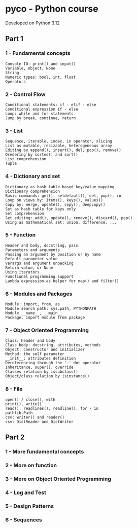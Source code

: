 # pyco - Python course
Developed on Python 3.12

## Part 1

### 1 - Fundamental concepts
    Console IO: print() and input()
    Variable, object, None
    String
    Numeric types: bool, int, float
    Operators
### 2 - Control Flow
    Conditional statements: if - elif - else
    Conditional expression if - else
    Loop: while and for statements
    Jump by break, continue, return
### 3 - List
    Sequence, iterable, index, in operator, slicing
    List as mutable, resizable, heterogeneous array
    Editing by append(), insert(), del, pop(), remove()
    Oredering by sorted() and sort()
    List comprehension
    Tuple
### 4 - Dictionary and set
    Dictionary as hash table based key/value mapping
    Dictionary comprehension
    Basic commands: get(), setdefault(), del, pop(), in
    Loop on views by: items(), keys(), values()
    Copy by: merge, update(), copy(), deepcopy()
    Set as hash table for keys only
    Set comprehension
    Set editing: add(), update(), remove(), discard(), pop()
    Using as mathematical set: union, difference, ...
### 5 - Function
    Header and body, docstring, pass
    Parameters and arguments
    Passing an argument by position or by name
    Default parameter value
    Varargs and argument unpacking
    Return value, or None
    Using iterators
    Functional programming support
    Lambda expression as helper for map() and filter()
### 6 - Modules and Packages
    Module: import, from, as
    Module search path: sys.path, PYTHONPATH
    Module __name__, __main__
    Package, import module from package
### 7 - Object Oriented Programming
    Class: header and body
    Class body: docstring, attributes, methods
    Object: constructor and initializer
    Method: the self parameter
    __init__: attributes definition
    Dereferencing through the '.' dot operator
    Inheritance, super(), override
    Classes relation by issubclass()
    Object/class relation by isinstance()
### 8 - File
    open() / close(), with
    print(), write()
    read(), readlines(), readline(), for - in
    pathlib.Path
    csv: writer() and reader()
    csv: DictReader and DictWriter

## Part 2

### 1 - More fundamental concepts
### 2 - More on function
### 3 - More on Object Oriented Programming
### 4 - Log and Test
### 5 - Design Patterns
### 6 - Sequences
